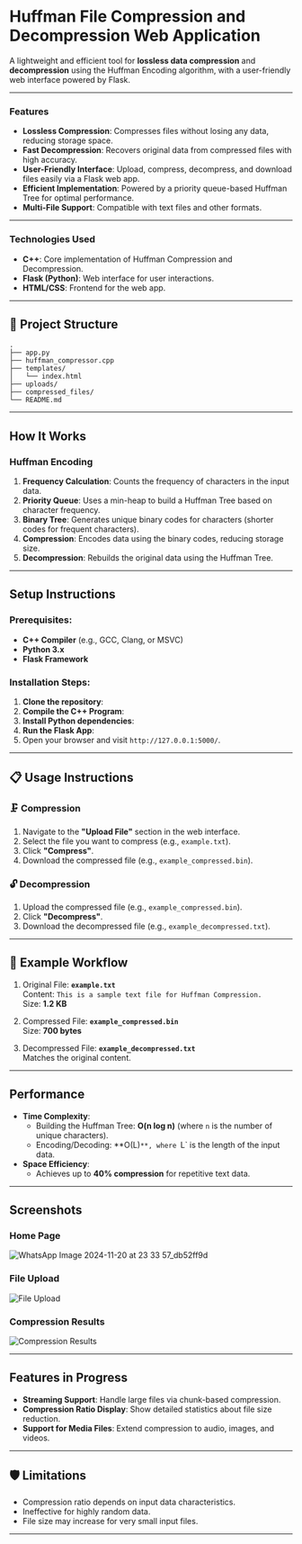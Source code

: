 # Huffman File Compression and Decompression Web Application

A lightweight and efficient tool for **lossless data compression** and **decompression** using the Huffman Encoding algorithm, with a user-friendly web interface powered by Flask.

---

### Features

- **Lossless Compression**: Compresses files without losing any data, reducing storage space.
- **Fast Decompression**: Recovers original data from compressed files with high accuracy.
- **User-Friendly Interface**: Upload, compress, decompress, and download files easily via a Flask web app.
- **Efficient Implementation**: Powered by a priority queue-based Huffman Tree for optimal performance.
- **Multi-File Support**: Compatible with text files and other formats.

---

### Technologies Used

- **C++**: Core implementation of Huffman Compression and Decompression.
- **Flask (Python)**: Web interface for user interactions.
- **HTML/CSS**: Frontend for the web app.

---

## 📂 Project Structure

```
.
├── app.py                       
├── huffman_compressor.cpp       
├── templates/
│   └── index.html             
├── uploads/                     
├── compressed_files/            
└── README.md                     
```

---

## How It Works

### Huffman Encoding
1. **Frequency Calculation**: Counts the frequency of characters in the input data.
2. **Priority Queue**: Uses a min-heap to build a Huffman Tree based on character frequency.
3. **Binary Tree**: Generates unique binary codes for characters (shorter codes for frequent characters).
4. **Compression**: Encodes data using the binary codes, reducing storage size.
5. **Decompression**: Rebuilds the original data using the Huffman Tree.

---

##  Setup Instructions

### Prerequisites:
- **C++ Compiler** (e.g., GCC, Clang, or MSVC)
- **Python 3.x**
- **Flask Framework**

### Installation Steps:
1. **Clone the repository**:
2. **Compile the C++ Program**:
3. **Install Python dependencies**:
4. **Run the Flask App**:
5. Open your browser and visit `http://127.0.0.1:5000/`.
---

## 📋 Usage Instructions

### 🗜️ Compression
1. Navigate to the **"Upload File"** section in the web interface.
2. Select the file you want to compress (e.g., `example.txt`).
3. Click **"Compress"**.
4. Download the compressed file (e.g., `example_compressed.bin`).

### 🔓 Decompression
1. Upload the compressed file (e.g., `example_compressed.bin`).
2. Click **"Decompress"**.
3. Download the decompressed file (e.g., `example_decompressed.txt`).

---

## 🧪 Example Workflow

1. Original File: **`example.txt`**  
   Content: `This is a sample text file for Huffman Compression.`  
   Size: **1.2 KB**

2. Compressed File: **`example_compressed.bin`**  
   Size: **700 bytes**

3. Decompressed File: **`example_decompressed.txt`**  
   Matches the original content.

---

## Performance

- **Time Complexity**:
  - Building the Huffman Tree: **O(n log n)** (where `n` is the number of unique characters).
  - Encoding/Decoding: **O(L)`**, where `L` is the length of the input data.
- **Space Efficiency**:
  - Achieves up to **40% compression** for repetitive text data.

---

## Screenshots

### Home Page
![WhatsApp Image 2024-11-20 at 23 33 57_db52ff9d](https://github.com/user-attachments/assets/87d99515-725c-4f75-8c2f-a76546579675)

### File Upload
![File Upload](https://via.placeholder.com/800x400?text=File+Upload)

### Compression Results
![Compression Results](https://via.placeholder.com/800x400?text=Compression+Results)

---

## Features in Progress

- **Streaming Support**: Handle large files via chunk-based compression.
- **Compression Ratio Display**: Show detailed statistics about file size reduction.
- **Support for Media Files**: Extend compression to audio, images, and videos.

---

## 🛡️ Limitations

- Compression ratio depends on input data characteristics.
- Ineffective for highly random data.
- File size may increase for very small input files.

---
